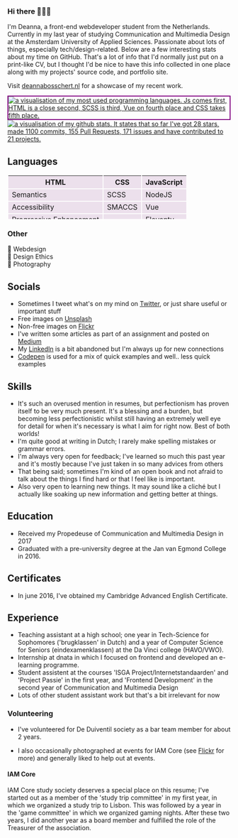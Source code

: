 ### Hi there 🙋🏼‍♀️

I'm Deanna, a front-end webdeveloper student from the Netherlands. Currently in my last year of studying Communication and Multimedia Design at the Amsterdam University of Applied Sciences. Passionate about lots of things, especially tech/design-related. Below are a few interesting stats about my time on GitHub.
That's a lot of info that I'd normally just put on a print-like CV, but I thought I'd be nice to have this info collected in one place along with my projects' source code, and portfolio site.

Visit [deannabosschert.nl](https://www.deannabosschert.nl/) for a showcase of my recent work.

<a href="https://github.com/anuraghazra/github-readme-stats">
  <img align="center" style="border:2px solid purple;" src="https://github-readme-stats.vercel.app/api/top-langs/?username=deannabosschert" alt="a visualisation of my most used programming languages. Js comes first, HTML is a close second, SCSS is third, Vue on fourth place and CSS takes fifth place." />
</a>
<a href="https://github.com/anuraghazra/convoychat">
  <img align="center" src="https://github-readme-stats.vercel.app/api?username=deannabosschert" alt="a visualisation of my github stats. It states that so far I've got 28 stars, made 1100 commits, 155 Pull Requests, 171 issues and have contributed to 21 projects." />
</a>

<!-- <a href="https://github.com/anuraghazra/convoychat">
  <img align="center" src="https://github-readme-stats.vercel.app/api/top-langs/?username=deannabosschert&layout=compact" alt="a visualisation of my most used programming languages. Js comes first, HTML is a close second, SCSS is third, Vue on fourth place and CSS takes fifth place." />
</a>
-->


## Languages
<table style="width:600px;
		height:100px;
		border:0px solid #C0C0C0;
		border-collapse:separate;">
  <thead>
    <tr>
      <th style="background:#ece0ec;"><b>HTML</b></th>
      <th style="background:#ece0ec;"><b>CSS</b></th>
      <th style="background:#ece0ec;"><b>JavaScript</b></th>
    </tr>
  </thead>
  <tbody>
    <tr>
      <td style="background:#ece0ec;">Semantics</td>
      <td style="background:#ece0ec;">SCSS</td>
      <td style="background:#ece0ec;">NodeJS</td>
    </tr>
      <tr>
      <td style="background:#ece0ec;">Accessibility</td>
      <td style="background:#ece0ec;">SMACCS</td>
      <td style="background:#ece0ec;">Vue</td>
    </tr>
       <tr>
      <td style="background:#ece0ec;">Progressive Enhancement</td>
      <td style="background:#ece0ec;"></td>
      <td style="background:#ece0ec;">Eleventy</td>
    </tr>
	</tbody>
</table> 

### Other
🦄 Webdesign  
🦄 Design Ethics      
🦄 Photography   

## Socials
-  Sometimes I tweet what's on my mind on [Twitter](https://twitter.com/tech_kech), or just share useful or important stuff   
-  Free images on [Unsplash](https://unsplash.com/@deannabosschert)   
-  Non-free images on [Flickr](https://www.flickr.com/people/169241155@N05/)   
-  I've written some articles as part of an assignment and posted on [Medium](https://medium.com/@deanna.bosschert)   
-  My [LinkedIn](https://nl.linkedin.com/in/deannabosschert) is a bit abandoned but I'm always up for new connections   
-  [Codepen](https://codepen.io/deannabosschert) is used for a mix of quick examples and well.. less quick examples   

## Skills
- It's such an overused mention in resumes, but perfectionism has proven itself to be very much present. It's a blessing and a burden, but becoming less perfectionistic whilst still having an extremely well eye for detail for when it's necessary is what I aim for right now. Best of both worlds!   
- I'm quite good at writing in Dutch; I rarely make spelling mistakes or grammar errors.   
- I'm always very open for feedback; I've learned so much this past year and it's mostly because I've just taken in so many advices from others   
- That being said; sometimes I'm kind of an open book and not afraid to talk about the things I find hard or that I feel like is important.         
- Also very open to learning new things. It may sound like a cliché but I actually like soaking up new information and getting better at things.     

## Education
- Received my Propedeuse of Communication and Multimedia Design in 2017   
- Graduated with a pre-university degree at the Jan van Egmond College in 2016.   

## Certificates
- In june 2016, I've obtained my Cambridge Advanced English Certificate.   

## Experience
- Teaching assistant at a high school; one year in Tech-Science for Sophomores ('brugklassen' in Dutch) and a year of Computer Science for Seniors    (eindexamenklassen) at the  Da Vinci college (HAVO/VWO).   
- Internship at dnata in which I focused on frontend and developed an e-learning programme.   
- Student assistent at the courses 'ISGA Project/Internetstandaarden' and 'Project Passie' in the first year, and 'Frontend Development' in the second year of Communication and Multimedia Design    
- Lots of other student assistant work but that's a bit irrelevant for now   

### Volunteering
- I've volunteered for De Duiventil society as a bar team member for about 2 years.   

- I also occasionally photographed at events for IAM Core (see [Flickr](https://www.flickr.com/people/169241155@N05/) for more) and generally liked to help out at events.   

#### IAM Core
IAM Core study society deserves a special place on this resume; I've started out as a member of the 'study trip committee' in my first year, in which we organized a study trip to Lisbon. This was followed by a year in the 'game committee' in which we organized gaming nights. After these two years, I did another year as a board member and fulfilled the role of the Treasurer of the association.   
